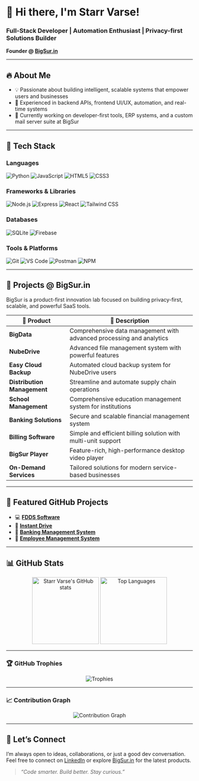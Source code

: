 # 👋 Hi there, I'm Starr Varse!

### Full-Stack Developer | Automation Enthusiast | Privacy-first Solutions Builder  
**Founder @ [BigSur.in](https://bigsur.in)**

---

## 🔥 About Me

- 💡 Passionate about building intelligent, scalable systems that empower users and businesses  
- 🧩 Experienced in backend APIs, frontend UI/UX, automation, and real-time systems  
- 🚀 Currently working on developer-first tools, ERP systems, and a custom mail server suite at BigSur  

---

## 🧰 Tech Stack

### Languages  
![Python](https://img.shields.io/badge/-Python-3776AB?logo=python&logoColor=white)
![JavaScript](https://img.shields.io/badge/-JavaScript-F7DF1E?logo=javascript&logoColor=black)
![HTML5](https://img.shields.io/badge/-HTML5-E34F26?logo=html5&logoColor=white)
![CSS3](https://img.shields.io/badge/-CSS3-1572B6?logo=css3&logoColor=white)

### Frameworks & Libraries  
![Node.js](https://img.shields.io/badge/-Node.js-339933?logo=node.js&logoColor=white)
![Express](https://img.shields.io/badge/-Express.js-000000?logo=express&logoColor=white)
![React](https://img.shields.io/badge/-React-61DAFB?logo=react&logoColor=black)
![Tailwind CSS](https://img.shields.io/badge/-Tailwind%20CSS-38B2AC?logo=tailwind-css&logoColor=white)

### Databases  
![SQLite](https://img.shields.io/badge/-SQLite-003B57?logo=sqlite&logoColor=white)
![Firebase](https://img.shields.io/badge/-Firebase-FFCA28?logo=firebase&logoColor=black)

### Tools & Platforms  
![Git](https://img.shields.io/badge/-Git-F05032?logo=git&logoColor=white)
![VS Code](https://img.shields.io/badge/-VS%20Code-007ACC?logo=visual-studio-code&logoColor=white)
![Postman](https://img.shields.io/badge/-Postman-FF6C37?logo=postman&logoColor=white)
![NPM](https://img.shields.io/badge/-NPM-CB3837?logo=npm&logoColor=white)

---

## 🧩 Projects @ BigSur.in

BigSur is a product-first innovation lab focused on building privacy-first, scalable, and powerful SaaS tools.

| 🚀 Product | 🌟 Description |
|-----------|----------------|
| **BigData** | Comprehensive data management with advanced processing and analytics |
| **NubeDrive** | Advanced file management system with powerful features |
| **Easy Cloud Backup** | Automated cloud backup system for NubeDrive users |
| **Distribution Management** | Streamline and automate supply chain operations |
| **School Management** | Comprehensive education management system for institutions |
| **Banking Solutions** | Secure and scalable financial management system |
| **Billing Software** | Simple and efficient billing solution with multi-unit support |
| **BigSur Player** | Feature-rich, high-performance desktop video player |
| **On-Demand Services** | Tailored solutions for modern service-based businesses |

---

## 📂 Featured GitHub Projects

- 💻 [**FDDS Software**](https://github.com/starrvarse/fdds-software.git)  
- 🚀 [**Instant Drive**](https://github.com/starrvarse/InstantDrive.git)  
- 🏦 [**Banking Management System**](https://github.com/starrvarse/bankingmanagementsyetem.git)  
- 📑 [**Employee Management System**](https://github.com/starrvarse/ems.git)  

---

## 📊 GitHub Stats

<p align="center">
  <img src="https://github-readme-stats.vercel.app/api?username=starrvarse&show_icons=true&theme=radical" alt="Starr Varse's GitHub stats" height="180" />
  <img src="https://github-readme-stats.vercel.app/api/top-langs/?username=starrvarse&layout=compact&theme=radical" alt="Top Languages" height="180" />
</p>

---

### 🏆 GitHub Trophies

<p align="center">
  <img src="https://github-profile-trophy.vercel.app/?username=starrvarse&theme=onedark&row=1&column=6" alt="Trophies" />
</p>

---

### 📈 Contribution Graph

<p align="center">
  <img src="https://github-readme-activity-graph.vercel.app/graph?username=starrvarse&theme=react-dark&hide_border=true&area=true" alt="Contribution Graph" />
</p>

---

## 🤝 Let’s Connect

I’m always open to ideas, collaborations, or just a good dev conversation.  
Feel free to connect on [LinkedIn](https://linkedin.com/in/your-link) or explore [BigSur.in](https://bigsur.in) for the latest products.

> _“Code smarter. Build better. Stay curious.”_
